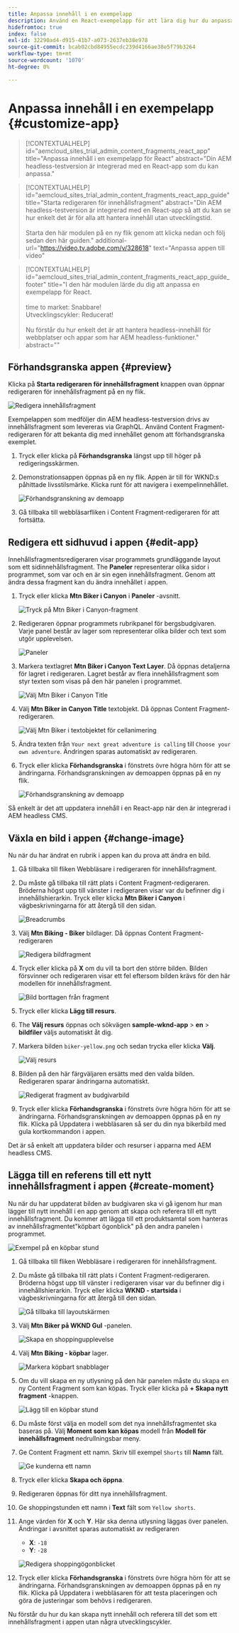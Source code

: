 ```yaml
---
title: Anpassa innehåll i en exempelapp
description: Använd en React-exempelapp för att lära dig hur du anpassar innehåll med hjälp av den headless-funktion som finns i AEM as a Cloud Service.
hidefromtoc: true
index: false
exl-id: 32290ad4-d915-41b7-a073-2637eb38e978
source-git-commit: bcab02cbd84955ecdc239d4166ae38e5f79b3264
workflow-type: tm+mt
source-wordcount: '1070'
ht-degree: 0%

---
```



# Anpassa innehåll i en exempelapp {#customize-app}

>[!CONTEXTUALHELP]
>id="aemcloud_sites_trial_admin_content_fragments_react_app"
>title="Anpassa innehåll i en exempelapp för React"
>abstract="Din AEM headless-testversion är integrerad med en React-app som du kan anpassa."

>[!CONTEXTUALHELP]
>id="aemcloud_sites_trial_admin_content_fragments_react_app_guide"
>title="Starta redigeraren för innehållsfragment"
>abstract="Din AEM headless-testversion är integrerad med en React-app så att du kan se hur enkelt det är för alla att hantera innehåll utan utvecklingstid.<br><br>Starta den här modulen på en ny flik genom att klicka nedan och följ sedan den här guiden."
>additional-url="https://video.tv.adobe.com/v/328618" text="Anpassa appen till video"

>[!CONTEXTUALHELP]
>id="aemcloud_sites_trial_admin_content_fragments_react_app_guide_footer"
>title="I den här modulen lärde du dig att anpassa en exempelapp för React.<br><br>time to market: Snabbare!<br>Utvecklingscykler: Reducerat!<br><br>Nu förstår du hur enkelt det är att hantera headless-innehåll för webbplatser och appar som har AEM headless-funktioner."
>abstract=""

## Förhandsgranska appen {#preview}

Klicka på **Starta redigeraren för innehållsfragment** knappen ovan öppnar redigeraren för innehållsfragment på en ny flik.

![Redigera innehållsfragment](assets/customize-app/content-fragment-editor.png)

Exempelappen som medföljer din AEM headless-testversion drivs av innehållsfragment som levereras via GraphQL. Använd Content Fragment-redigeraren för att bekanta dig med innehållet genom att förhandsgranska exemplet.

1. Tryck eller klicka på **Förhandsgranska** längst upp till höger på redigeringsskärmen.

1. Demonstrationsappen öppnas på en ny flik. Appen är till för WKND:s påhittade livsstilsmärke. Klicka runt för att navigera i exempelinnehållet.

   ![Förhandsgranskning av demoapp](assets/customize-app/preview-demo-app.png)

1. Gå tillbaka till webbläsarfliken i Content Fragment-redigeraren för att fortsätta.

## Redigera ett sidhuvud i appen {#edit-app}

Innehållsfragmentsredigeraren visar programmets grundläggande layout som ett sidinnehållsfragment. The **Paneler** representerar olika sidor i programmet, som var och en är sin egen innehållsfragment. Genom att ändra dessa fragment kan du ändra innehållet i appen.

1. Tryck eller klicka **Mtn Biker i Canyon** i **Paneler** -avsnitt.

   ![Tryck på Mtn Biker i Canyon-fragment](assets/customize-app/mtn-biker-in-canyon.png)

1. Redigeraren öppnar programmets rubrikpanel för bergsbudgivaren. Varje panel består av lager som representerar olika bilder och text som utgör upplevelsen.

   ![Paneler](assets/customize-app/panels.png)

1. Markera textlagret **Mtn Biker i Canyon Text Layer**. Då öppnas detaljerna för lagret i redigeraren. Lagret består av flera innehållsfragment som styr texten som visas på den här panelen i programmet.

   ![Välj Mtn Biker i Canyon Title](assets/customize-app/mtn-biker-in-canyon-text-layer.png)

1. Välj **Mtn Biker in Canyon Title** textobjekt. Då öppnas Content Fragment-redigeraren.

   ![Välj Mtn Biker i textobjektet för cellanimering](assets/customize-app/mtn-biker-in-canyon-title.png)

1. Ändra texten från `Your next great adventure is calling` till `Choose your own adventure`. Ändringen sparas automatiskt av redigeraren.

1. Tryck eller klicka **Förhandsgranska** i fönstrets övre högra hörn för att se ändringarna. Förhandsgranskningen av demoappen öppnas på en ny flik.

   ![Förhandsgranskning av demoapp](assets/customize-app/preview-demo-app-text.png)

Så enkelt är det att uppdatera innehåll i en React-app när den är integrerad i AEM headless CMS.

## Växla en bild i appen {#change-image}

Nu när du har ändrat en rubrik i appen kan du prova att ändra en bild.

1. Gå tillbaka till fliken Webbläsare i redigeraren för innehållsfragment.

1. Du måste gå tillbaka till rätt plats i Content Fragment-redigeraren. Bröderna högst upp till vänster i redigeraren visar var du befinner dig i innehållshierarkin. Tryck eller klicka **Mtn Biker i Canyon** i vägbeskrivningarna för att återgå till den sidan.

   ![Breadcrumbs](assets/customize-app/breadcrumbs.png)

1. Välj **Mtn Biking - Biker** bildlager. Då öppnas Content Fragment-redigeraren

   ![Redigera bildfragment](assets/customize-app/mtn-biking-biker.png)

1. Tryck eller klicka på **X** om du vill ta bort den större bilden. Bilden försvinner och redigeraren visar ett fel eftersom bilden krävs för den här modellen för innehållsfragment.

   ![Bild borttagen från fragment](assets/customize-app/mtn-biking-biker-no-image.png)

1. Tryck eller klicka **Lägg till resurs**.

1. The **Välj resurs** öppnas och sökvägen **sample-wknd-app** > **en** > **bildfiler** väljs automatiskt åt dig.

1. Markera bilden `biker-yellow.png` och sedan trycka eller klicka **Välj**.

   ![Välj resurs](assets/customize-app/select-asset.png)

1. Bilden på den här färgväljaren ersätts med den valda bilden. Redigeraren sparar ändringarna automatiskt.

   ![Redigerat fragment av budgivarbild](assets/customize-app/mtn-biking-biker-edited.png)

1. Tryck eller klicka **Förhandsgranska** i fönstrets övre högra hörn för att se ändringarna. Förhandsgranskningen av demoappen öppnas på en ny flik. Klicka på Uppdatera i webbläsaren så ser du din nya bikerbild med gula kortkommandon i appen.

Det är så enkelt att uppdatera bilder och resurser i apparna med AEM headless CMS.

## Lägga till en referens till ett nytt innehållsfragment i appen {#create-moment}

Nu när du har uppdaterat bilden av budgivaren ska vi gå igenom hur man lägger till nytt innehåll i en app genom att skapa och referera till ett nytt innehållsfragment. Du kommer att lägga till ett produktsamtal som hanteras av innehållsfragmentet&quot;köpbart ögonblick&quot; på den andra panelen i programmet.

![Exempel på en köpbar stund](assets/customize-app/example-shoppable-moment.png)

1. Gå tillbaka till fliken Webbläsare i redigeraren för innehållsfragment.

1. Du måste gå tillbaka till rätt plats i Content Fragment-redigeraren. Bröderna högst upp till vänster i redigeraren visar var du befinner dig i innehållshierarkin. Tryck eller klicka **WKND - startsida** i vägbeskrivningarna för att återgå till den sidan.

   ![Gå tillbaka till layoutskärmen](assets/customize-app/breadcrumbs-2.png)

1. Välj **Mtn Biker på WKND Gul** -panelen.

   ![Skapa en shoppingupplevelse](assets/customize-app/mtn-biker-on-wknd-yellow.png)

1. Välj **Mtn Biking - köpbar** lager.

   ![Markera köpbart snabblager](assets/customize-app/mtn-biking-shoppable.png)

1. Om du vill skapa en ny utlysning på den här panelen måste du skapa en ny Content Fragment som kan köpas. Tryck eller klicka på **+ Skapa nytt fragment** -knappen.

   ![Lägg till en köpbar stund](assets/customize-app/create-new-fragment.png)

1. Du måste först välja en modell som det nya innehållsfragmentet ska baseras på. Välj **Moment som kan köpas** modell från **Modell för innehållsfragment** nedrullningsbar meny.

1. Ge Content Fragment ett namn. Skriv till exempel `Shorts` till **Namn** fält.

   ![Ge kunderna ett namn](assets/customize-app/new-content-fragment.png)

1. Tryck eller klicka **Skapa och öppna**.

1. Redigeraren öppnas för ditt nya innehållsfragment.

1. Ge shoppingstunden ett namn i **Text** fält som `Yellow shorts`.

1. Ange värden för **X** och **Y**. Här ska denna utlysning läggas över panelen. Ändringar i avsnittet sparas automatiskt av redigeraren
   * **X**: `-18`
   * **Y**: `-28`

   ![Redigera shoppingögonblicket](assets/customize-app/edit-shoppable-moment.png)

1. Tryck eller klicka **Förhandsgranska** i fönstrets övre högra hörn för att se ändringarna. Förhandsgranskningen av demoappen öppnas på en ny flik. Klicka på Uppdatera i webbläsaren för att testa placeringen och göra de justeringar som behövs i redigeraren.

Nu förstår du hur du kan skapa nytt innehåll och referera till det som ett innehållsfragment i appen utan några utvecklingscykler.
